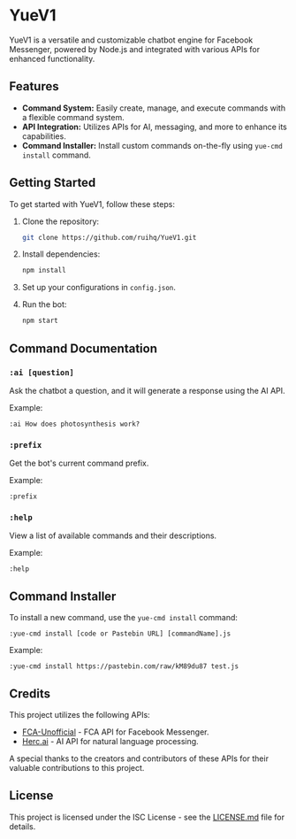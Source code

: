 # YueV1

YueV1 is a versatile and customizable chatbot engine for Facebook Messenger, powered by Node.js and integrated with various APIs for enhanced functionality.

## Features

- **Command System:** Easily create, manage, and execute commands with a flexible command system.
- **API Integration:** Utilizes APIs for AI, messaging, and more to enhance its capabilities.
- **Command Installer:** Install custom commands on-the-fly using `yue-cmd install` command.

## Getting Started

To get started with YueV1, follow these steps:

1. Clone the repository:
   ```bash
   git clone https://github.com/ruihq/YueV1.git
   ```

2. Install dependencies:
   ```bash
   npm install
   ```

3. Set up your configurations in `config.json`.

4. Run the bot:
   ```bash
   npm start
   ```

## Command Documentation

### `:ai [question]`

Ask the chatbot a question, and it will generate a response using the AI API.

Example:
```
:ai How does photosynthesis work?
```

### `:prefix`

Get the bot's current command prefix.

Example:
```
:prefix
```

### `:help`

View a list of available commands and their descriptions.

Example:
```
:help
```

## Command Installer

To install a new command, use the `yue-cmd install` command:

```
:yue-cmd install [code or Pastebin URL] [commandName].js
```

Example:
```
:yue-cmd install https://pastebin.com/raw/kM89du87 test.js
```

## Credits

This project utilizes the following APIs:

- [FCA-Unofficial](https://github.com/VangBanLaNhat/fca-unofficial) - FCA API for Facebook Messenger.
- [Herc.ai](https://github.com/Bes-js/herc.ai) - AI API for natural language processing.

A special thanks to the creators and contributors of these APIs for their valuable contributions to this project.

## License

This project is licensed under the ISC License - see the [LICENSE.md](LICENSE.md) file for details.
